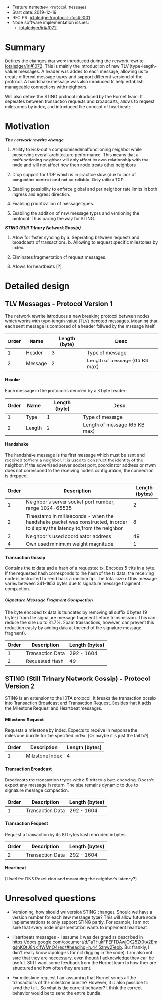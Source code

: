 + Feature name:`New Protocol Messages`
+ Start date: 2019-12-19
+ RFC PR: [iotaledger/protocol-rfcs#0001](https://github.com/iotaledger/protocol-rfcs/pull/0001)
+ Node software implementation issues: 
  - [iotaledger/iri#1072](https://github.com/iotaledger/iri/issues/1072)


# Summary
Defines the changes that were introduced during the network rewrite. [iotaledger/iri#1072](https://github.com/iotaledger/iri/issues/1072). This is mainly the introduction of new TLV (type-length-value) messages. A header was added to each message, allowing us to create different message types and support different versiond of the protocol. A handshake message was also inroduced to help establish manageable connections with neighbors.

Will also define the STING protocol introduced by the Hornet team. It seperates between transaction requests and broadcasts, allows to request milestones by index, and introduced the concept of heartbeats.

# Motivation

***The network rewrite change***
1. Ability to kick-out a compromised/malfunctioning neighbor while preserving overall architecture performance. This means that a malfunctioning neighbor will only affect its own relationship with the node and will not affect how then node  treats other neighbors

2. Drop support for UDP which is in practice slow (due to lack of congestion control) and not so reliable. Only utilize TCP.

3. Enabling possibility to enforce global and per neighbor rate limits in both ingress and egress direction. 

5. Enabling prioritization of message types.

6. Enabling the addition of new message types and versioning the protocol. Thus paving the way for STING.


***STING (Still TrInary Network Gossip)***

1. Allow for faster syncing by
    a. Seperating between requests and broadcasts of transactions.
    b. Allowing to request specific milestones by index.
    
2. Eliminates fragmentation of request messages.

3. Allows for heartbeats [?]



# Detailed design

## **TLV Messages - Protocol Version 1**
The network rewrite introduces a new breaking protocol between nodes which works with type-length-value (TLV) denoted messages. Meaning that each sent message is composed of a header follwed by the message itself.

| Order | Name   | Length (byte) | Desc             |
| ----- | ----   | ------------- | ----                         |
|   1   | Header |   3           | Type of message              |
|   2   |Message |   2           | Length of message (65 KB max)|

#### Header
Each message in the protocol is denoted by a 3 byte header:

| Order | Name | Length (byte) | Desc             |
| ----- | ---- | ------------- | ----                         |
|   1   | Type |   1           | Type of message              |
|   2   |Length|   2           | Length of message (65 KB max)|

#### Handshake
The handshake message is the first message which must be sent and received to/from a neighbor. It is used to construct the identity of the neighbor. If the advertised server socket port, coordinator address or mwm does not correspond to the receiving node’s configuration, the connection is dropped.


| Order | Description            | Length (bytes) |
| ----- | -----------            | -------------- |
|  1   | Neighbor's server socket port number, range 1024-65535| 2 |
| 2     | Timestamp in milliseconds - when the handshake packet was constructed, in order to display the latency to/from the neighbor | 8|
| 3     | Neighbor's used coordinator address  | 49
| 4     | Own used minimum weight magnitude    | 1


#### Transaction Gossip
Contains the tx data and a hash of a requested tx. Encodes 5 trits in a byte. If the requested hash corresponds to the hash of the tx data, the receiving node is instructed to send back a random tip.
The total size of this message varies between 341-1653 bytes due to signature message fragment compaction.

##### Signature Message Fragment Compaction
The byte encoded tx data is truncated by removing all suffix 0 bytes (9 trytes) from the signature message fragment before transmission. This can reduce the size up to 81.7%. Spam transactions, however, can prevent this reduction easily by adding data at the end of the signature message fragment).


 
| Order | Description      | Length (bytes)   |
| ----- | -----------      | ---------------- |
|  1    | Transaction Data | 292 - 1604       |
|  2    | Requested Hash   |  49              |


## STING (Still TrInary Network Gossip) - Protocol Version 2

STING is an extension to the IOTA protocol. It breaks the transaction gossip into Transaction Broadcast and Transaction Request. Besides that it adds the Milestone Request and Heartbeat messages.

#### Milestone Request

Requests a milestone by index. Expects to receive in response the milestone bundle for the specified index. [Or maybe it is just the tail tx?]

| Order | Description      | Length (bytes)   |
| ----- | -----------      | ---------------- |
|  1    | Milestone Index  | 4                |

#### Transaction Broadcast

Broadcasts the transaction trytes with a 5 trits to a byte encoding. Doesn't expect any message in return. The size remains dynamic to due to signature message compaction.


| Order | Description      | Length (bytes)   |
| ----- | -----------      | ---------------- |
|  1    | Transaction Data | 292 - 1604       |

####  Transaction Request

Request a transaction by its 81 trytes hash encoded in bytes.

| Order | Description      | Length (bytes)   |
| ----- | -----------      | ---------------- |
|  2    | Transaction Data | 292 - 1604       |


#### Heartbeat

[Used for DNS Resolution and measuring the neighbor's latency?]



# Unresolved questions

- Versioning, how should we version STING changes. Should we have a version number for each new message type? This will allow future node implementations to only support STING partly. For example, I am not sure that every node implementation wants to implement heartbeat.
- Heartbeats messages - I assume it was designed as described in https://docs.google.com/document/d/1aTHukFFEFTDAwjOX25Zt0tA2EmgdnKQtJ8Nx1fWMnO4/edit#heading=h.44l5znw27eob. But frankly, I don't really know (apologies for not digging in the code). I am also not sure that they are neccessary, even though I acknowledge they can be useful. Still I want some feedback from the Hornet team to how they are structured and how often they are sent.

- For milestone request I am assuming that Hornet sends all the transactions of the milestone bundle? However, it is also possible to send the tail.. So what is the current behavior? I think the correct behavior would be to send the entire bundle.
